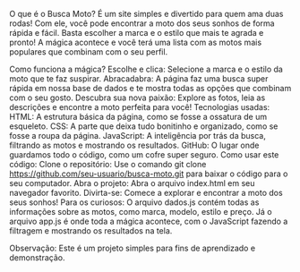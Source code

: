 O que é o Busca Moto?
É um site simples e divertido para quem ama duas rodas! Com ele, você pode encontrar a moto dos seus sonhos de forma rápida e fácil. 
Basta escolher a marca e o estilo que mais te agrada e pronto! A mágica acontece e você terá uma lista com as motos mais populares que combinam com o seu perfil.

Como funciona a mágica?
Escolhe e clica: Selecione a marca e o estilo da moto que te faz suspirar.
Abracadabra: A página faz uma busca super rápida em nossa base de dados e te mostra todas as opções que combinam com o seu gosto.
Descubra sua nova paixão: Explore as fotos, leia as descrições e encontre a moto perfeita para você!
Tecnologias usadas:
HTML: A estrutura básica da página, como se fosse a ossatura de um esqueleto.
CSS: A parte que deixa tudo bonitinho e organizado, como se fosse a roupa da página.
JavaScript: A inteligência por trás da busca, filtrando as motos e mostrando os resultados.
GitHub: O lugar onde guardamos todo o código, como um cofre super seguro.
Como usar este código:
Clone o repositório: Use o comando git clone https://github.com/seu-usuario/busca-moto.git para baixar o código para o seu computador.
Abra o projeto: Abra o arquivo index.html em seu navegador favorito.
Divirta-se: Comece a explorar e encontrar a moto dos seus sonhos!
Para os curiosos:
O arquivo dados.js contém todas as informações sobre as motos, como marca, modelo, estilo e preço. Já o arquivo app.js é onde toda a mágica acontece, com o JavaScript fazendo a filtragem e mostrando os resultados na tela.

Observação: Este é um projeto simples para fins de aprendizado e demonstração. 
